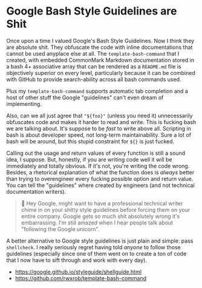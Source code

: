 # Google Bash Style Guidelines are Shit

Once upon a time I valued Google's Bash Style Guidelines. Now I think
they are absolute shit. They obfuscate the code with inline
documentations that cannot be used anyplace else at all. The
`template-bash-command` that I created, with embedded CommonMark
Markdown documentation stored in a bash 4+ associative array that can be
rendered as a `README.md` file is objectively superior on every level,
particularly because it can be combined with GitHub to provide
search-ability across all bash commands used.

Plus my `template-bash-command` supports automatic tab completion and a
host of other stuff the Google "guidelines" can't even dream of
implementing. 

Also, can we all just agree that `"${foo}"` (unless you need it)
unnecessarily obfuscates code and makes it harder to read and write.
This is fucking bash we are talking about. It's suppose to be *fast* to
write above all. Scripting in bash is about developer speed, not
long-term maintainability. Sure a lot of bash will be around, but this
stupid constraint for `${}` is just fucked.

Calling out the usage and return values of every function is still a
sound idea, I suppose. But, honestly, if you are writing code well it
will be immediately and totally obvious. If it's not, you're writing the
code wrong. Besides, a rhetorical explanation of what the function does
is *always* better than trying to overengineer every fucking possible
option and return value. You can tell the "guidelines" where created by
engineers (and not technical documentation writers). 

> 🤬
> Hey Google, might want to have a professional technical writer chime
> in on your shitty style guidelines before forcing them on your entire
> company. Google gets so much shit absolutely wrong it's embarrassing.
> I'm still amazed when I hear people talk about "following the Google
> unicorn".

A better alternative to Google style guidelines is just plain and
simple: pass `shellcheck`. I really seriously regret having told
*anyone* to follow those guidelines (especially since one of them went
on to create a ton of code that I now have to sift through and work with
every day).

* <https://google.github.io/styleguide/shellguide.html>
* <https://github.com/rwxrob/template-bash-command>
